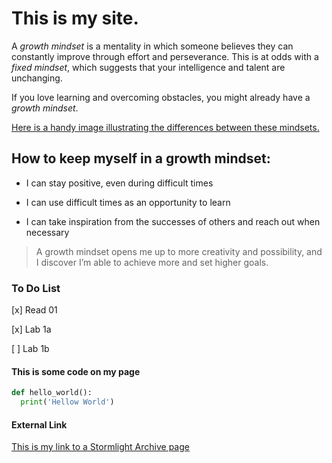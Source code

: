 # This is my site.

A *growth mindset* is a mentality in which someone believes they can constantly improve through effort and perseverance. This is at odds with a *fixed mindset*, which suggests that your intelligence and talent are unchanging. 

If you love learning and overcoming obstacles, you might already have a *growth mindset*. 

[Here is a handy image illustrating the differences between these mindsets.](https://3kllhk1ibq34qk6sp3bhtox1-wpengine.netdna-ssl.com/wp-content/uploads/NewGrowthMindset2.png)


## How to keep myself in a growth mindset:
- I can stay positive, even during difficult times

- I can use difficult times as an opportunity to learn

- I can take inspiration from the successes of others and reach out when necessary

>A growth mindset opens me up to more creativity and possibility, and I discover I’m able to achieve more and set higher goals.


### To Do List
[x] Read 01

[x] Lab 1a

[ ] Lab 1b

#### This is some code on my page
```python
def hello_world():
  print('Hellow World')
 ```
#### External Link
[This is my link to a Stormlight Archive page](https://www.brandonsanderson.com/the-stormlight-archive-series/)




